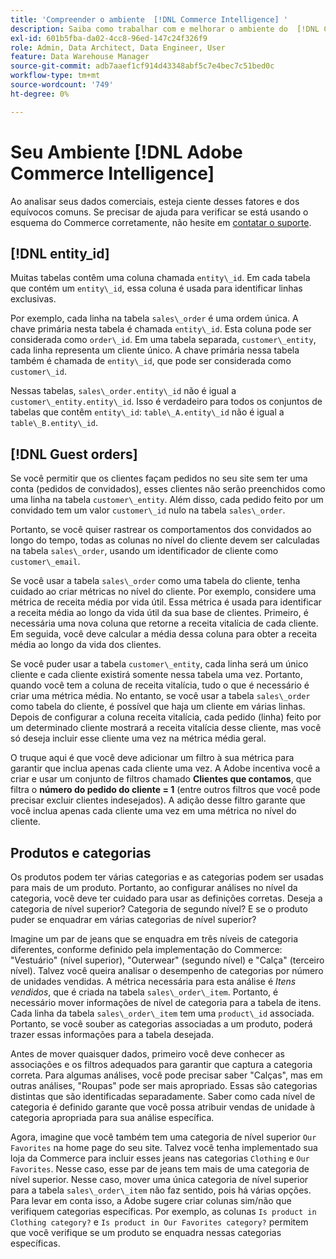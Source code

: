 ```yaml
---
title: 'Compreender o ambiente  [!DNL Commerce Intelligence] '
description: Saiba como trabalhar com e melhorar o ambiente do  [!DNL Commerce Intelligence] .
exl-id: 601b5fba-da02-4cc8-96ed-147c24f326f9
role: Admin, Data Architect, Data Engineer, User
feature: Data Warehouse Manager
source-git-commit: adb7aaef1cf914d43348abf5c7e4bec7c51bed0c
workflow-type: tm+mt
source-wordcount: '749'
ht-degree: 0%

---
```


# Seu Ambiente [!DNL Adobe Commerce Intelligence]

Ao analisar seus dados comerciais, esteja ciente desses fatores e dos equívocos comuns. Se precisar de ajuda para verificar se está usando o esquema do Commerce corretamente, não hesite em [contatar o suporte](https://experienceleague.adobe.com/docs/commerce-knowledge-base/kb/troubleshooting/miscellaneous/mbi-service-policies.html?lang=pt-BR).

## [!DNL entity\_id]

Muitas tabelas contêm uma coluna chamada `entity\_id`. Em cada tabela que contém um `entity\_id`, essa coluna é usada para identificar linhas exclusivas.

Por exemplo, cada linha na tabela `sales\_order` é uma ordem única. A chave primária nesta tabela é chamada `entity\_id`. Esta coluna pode ser considerada como `order\_id`. Em uma tabela separada, `customer\_entity`, cada linha representa um cliente único. A chave primária nessa tabela também é chamada de `entity\_id`, que pode ser considerada como `customer\_id`.

Nessas tabelas, `sales\_order.entity\_id` não é igual a `customer\_entity.entity\_id`. Isso é verdadeiro para todos os conjuntos de tabelas que contêm `entity\_id`: `table\_A.entity\_id` não é igual a `table\_B.entity\_id`.

## [!DNL Guest orders]

Se você permitir que os clientes façam pedidos no seu site sem ter uma conta (pedidos de convidados), esses clientes não serão preenchidos como uma linha na tabela `customer\_entity`. Além disso, cada pedido feito por um convidado tem um valor `customer\_id` nulo na tabela `sales\_order`.

Portanto, se você quiser rastrear os comportamentos dos convidados ao longo do tempo, todas as colunas no nível do cliente devem ser calculadas na tabela `sales\_order`, usando um identificador de cliente como `customer\_email`.

Se você usar a tabela `sales\_order` como uma tabela do cliente, tenha cuidado ao criar métricas no nível do cliente. Por exemplo, considere uma métrica de receita média por vida útil. Essa métrica é usada para identificar a receita média ao longo da vida útil da sua base de clientes. Primeiro, é necessária uma nova coluna que retorne a receita vitalícia de cada cliente. Em seguida, você deve calcular a média dessa coluna para obter a receita média ao longo da vida dos clientes.

Se você puder usar a tabela `customer\_entity`, cada linha será um único cliente e cada cliente existirá somente nessa tabela uma vez. Portanto, quando você tem a coluna de receita vitalícia, tudo o que é necessário é criar uma métrica média. No entanto, se você usar a tabela `sales\_order` como tabela do cliente, é possível que haja um cliente em várias linhas. Depois de configurar a coluna receita vitalícia, cada pedido (linha) feito por um determinado cliente mostrará a receita vitalícia desse cliente, mas você só deseja incluir esse cliente uma vez na métrica média geral.

O truque aqui é que você deve adicionar um filtro à sua métrica para garantir que inclua apenas cada cliente uma vez. A Adobe incentiva você a criar e usar um conjunto de filtros chamado **Clientes que contamos**, que filtra o **número do pedido do cliente = 1** (entre outros filtros que você pode precisar excluir clientes indesejados). A adição desse filtro garante que você inclua apenas cada cliente uma vez em uma métrica no nível do cliente.

## Produtos e categorias

Os produtos podem ter várias categorias e as categorias podem ser usadas para mais de um produto. Portanto, ao configurar análises no nível da categoria, você deve ter cuidado para usar as definições corretas. Deseja a categoria de nível superior? Categoria de segundo nível? E se o produto puder se enquadrar em várias categorias de nível superior?

Imagine um par de jeans que se enquadra em três níveis de categoria diferentes, conforme definido pela implementação do Commerce: &quot;Vestuário&quot; (nível superior), &quot;Outerwear&quot; (segundo nível) e &quot;Calça&quot; (terceiro nível). Talvez você queira analisar o desempenho de categorias por número de unidades vendidas. A métrica necessária para esta análise é _Itens vendidos_, que é criada na tabela `sales\_order\_item`. Portanto, é necessário mover informações de nível de categoria para a tabela de itens. Cada linha da tabela `sales\_order\_item` tem uma `product\_id` associada. Portanto, se você souber as categorias associadas a um produto, poderá trazer essas informações para a tabela desejada.

Antes de mover quaisquer dados, primeiro você deve conhecer as associações e os filtros adequados para garantir que captura a categoria correta. Para algumas análises, você pode precisar saber &quot;Calças&quot;, mas em outras análises, &quot;Roupas&quot; pode ser mais apropriado. Essas são categorias distintas que são identificadas separadamente. Saber como cada nível de categoria é definido garante que você possa atribuir vendas de unidade à categoria apropriada para sua análise específica.

Agora, imagine que você também tem uma categoria de nível superior `Our Favorites` na home page do seu site. Talvez você tenha implementado sua loja da Commerce para incluir esses jeans nas categorias `Clothing` e `Our Favorites`. Nesse caso, esse par de jeans tem mais de uma categoria de nível superior. Nesse caso, mover uma única categoria de nível superior para a tabela `sales\_order\_item` não faz sentido, pois há várias opções. Para levar em conta isso, a Adobe sugere criar colunas sim/não que verifiquem categorias específicas. Por exemplo, as colunas `Is product in Clothing category?` e `Is product in Our Favorites category?` permitem que você verifique se um produto se enquadra nessas categorias específicas.
